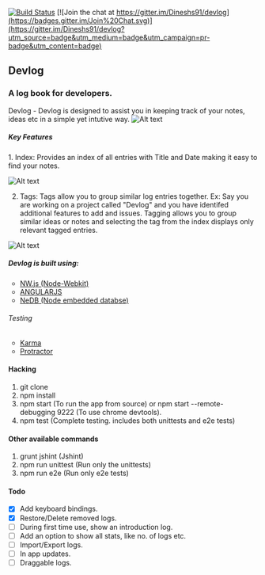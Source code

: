 [![Build Status](https://travis-ci.org/Dineshs91/devlog.svg?branch=master)](https://travis-ci.org/Dineshs91/devlog)
[![Join the chat at https://gitter.im/Dineshs91/devlog](https://badges.gitter.im/Join%20Chat.svg)](https://gitter.im/Dineshs91/devlog?utm_source=badge&utm_medium=badge&utm_campaign=pr-badge&utm_content=badge)

## Devlog
### A log book for developers.

Devlog - Devlog is designed to assist you in keeping track of your notes, ideas etc in a simple yet intutive way. 
![Alt text](https://github.com/satish28/devlog/blob/master/Screenshot.png?raw=true "Sample screenshot") 

<h5> Key Features </h5>
1. Index:
Provides an index of all entries with Title and Date making it easy to find your notes.

![Alt text](https://github.com/satish28/devlog//blob/master/Loglist.png?raw=true "Index")

2. Tags:
Tags allow you to group similar log entries together. 
Ex: Say you are working on a project called "Devlog" and you have identifed additional features to add and issues. Tagging allows you to group similar ideas or notes and selecting the tag from the index displays only relevant tagged entries.

![Alt text](https://github.com/satish28/devlog/blob/master/Tagging.png?raw=true "Tagging")

<h5> Devlog is built using: </h5>
<ul type="circle">
<li> <a href="https://github.com/nwjs/nw.js/">NW.js (Node-Webkit)</a> </li>
<li>  <a href="https://angularjs.org/">ANGULARJS</a> </li>
<li>  <a href="https://github.com/louischatriot/nedb"> NeDB (Node embedded databse)</a> </li>
</ul>

<h6>Testing</h6>
<ul type="circle">
<li>  <a href = "http://karma-runner.github.io/0.12/index.html">Karma </a> </li>
<li>  <a href = "https://angular.github.io/protractor/#/"> Protractor </a> </li>
</ul>

#### Hacking
1. git clone 
2. npm install
3. npm start (To run the app from source) or npm start --remote-debugging 9222 (To use chrome devtools).
4. npm test (Complete testing. includes both unittests and e2e tests)

#### Other available commands
1. grunt jshint (Jshint)
2. npm run unittest (Run only the unittests)
3. npm run e2e (Run only e2e tests)

#### Todo
- [x] Add keyboard bindings.
- [x] Restore/Delete removed logs.
- [ ] During first time use, show an introduction log.
- [ ] Add an option to show all stats, like no. of logs etc.
- [ ] Import/Export logs.
- [ ] In app updates.
- [ ] Draggable logs. 
